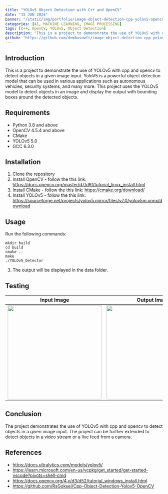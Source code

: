 ```yaml
---
title: "YOLOv5 Object Detection with C++ and OpenCV"
date: "15 JUN 2024"
banner: "/static/img/portfolio/image-object-detection-cpp-yolov5-opencv/input/image.webp"
categories: [AI, MACHINE LEARNING, IMAGE PROCESSING]
tags: [C++, OpenCV, YOLOv5, Object Detection]
description: "This is a project to demonstrate the use of YOLOv5 with cpp and opencv to detect objects in a given image input."
github: "https://github.com/dembasowfr/image-object-detection-cpp-yolov5-opencv"
---
```





## Introduction


This is a project to demonstrate the use of YOLOv5 with cpp and opencv to detect objects in a given image input.
YoloV5 is a powerful object detection model that can be used in various applications such as autonomous vehicles, security systems, and many more.
This project uses the YOLOv5 model to detect objects in an image and display the output with bounding boxes around the detected objects.

## Requirements

- Python 3.8 and above
- OpenCV 4.5.4 and above
- CMake
- YOLOv5 5.0
- GCC 6.3.0


## Installation

1. Clone the repository
2. Install OpenCV - follow the this link: 
    https://docs.opencv.org/master/d7/d9f/tutorial_linux_install.html
3. Install CMake - follow the this link: 
    https://cmake.org/download/
4. Install YOLOv5 - follow the this link: 
    https://sourceforge.net/projects/yolov5.mirror/files/v7.0/yolov5m.onnx/download




## Usage


Run the following commands:
```
mkdir build
cd build
cmake ..
make
./YOLOv5_Detector
```
3. The output will be displayed in the data folder.


## Testing


| Input Image                            | Output Image                          |
|----------------------------------------|---------------------------------------|
| <img src="/static/img/portfolio/image-object-detection-cpp-yolov5-opencv/input/image.jpg" width="300"/> | <img src="/static/img/portfolio/image-object-detection-cpp-yolov5-opencv/input/output-1.jpg" width="300"/> |



## Conclusion
The project demonstrates the use of YOLOv5 with cpp and opencv to detect objects in a given image input. The project can be further extended to detect objects in a video stream or a live feed from a camera. 

## References

- https://docs.ultralytics.com/models/yolov5/
- https://learn.microsoft.com/en-us/vcpkg/get_started/get-started-vscode?pivots=shell-cmd
- https://docs.opencv.org/4.x/d3/d52/tutorial_windows_install.html
- https://github.com/RsGoksel/Cpp-Object-Detection-Yolov5-OpenCV